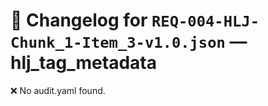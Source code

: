 # 📝 Changelog for `REQ-004-HLJ-Chunk_1-Item_3-v1.0.json` — **hlj_tag_metadata**

❌ No audit.yaml found.
